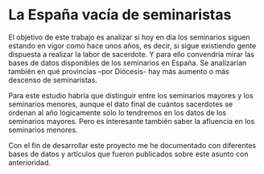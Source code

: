 # La España vacía de seminaristas

El objetivo de este trabajo es analizar si hoy en día los seminarios siguen estando en vigor como
hace unos años, es decir, si sigue existiendo gente dispuesta a realizar la labor de sacerdote. Y
para ello convendría mirar las bases de datos disponibles de los seminarios en España. Se
analizarían también en qué provincias –por Diócesis- hay más aumento o más descenso de seminaristas.

Para     este estudio habría que distinguir entre los seminarios mayores y los seminarios menores,
aunque el dato final de cuántos sacerdotes se ordenan al año lógicamente sólo lo tendremos en los
datos de los seminarios mayores. Pero es interesante también saber la afluencia en los seminarios
menores.

Con el fin de desarrollar este proyecto me he documentado con diferentes bases de datos y artículos
que fueron publicados sobre este asunto con anterioridad.
